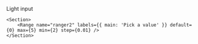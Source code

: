 Light input

    <Section>
        <Range name="ranger2" labels={{ main: 'Pick a value' }} default={0} max={5} min={2} step={0.01} />
    </Section>
